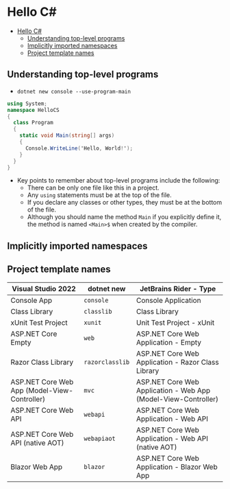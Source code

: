 
# Hello C#

- [Hello C#](#hello-c)
  - [Understanding top-level programs](#understanding-top-level-programs)
  - [Implicitly imported namespaces](#implicitly-imported-namespaces)
  - [Project template names](#project-template-names)

## Understanding top-level programs

- `dotnet new console --use-program-main`

```csharp
using System;
namespace HelloCS
{
  class Program
  {
    static void Main(string[] args)
    {
      Console.WriteLine('Hello, World!');
    }
  }
}
```
- Key points to remember about top-level programs include the following:
  -   There can be only one file like this in a project.
  -   Any `using` statements must be at the top of the file.
  -   If you declare any classes or other types, they must be at the bottom of the file.
  -   Although you should name the method `Main` if you explicitly define it, the method is named `<Main>$` when created by the compiler.

## Implicitly imported namespaces


## Project template names

| **Visual Studio 2022** | **dotnet new** | **JetBrains Rider - Type** |
| --- |  --- |  --- |
| Console App | `console` | Console Application |
| Class Library | `classlib` | Class Library |
| xUnit Test Project | `xunit` | Unit Test Project - xUnit |
| ASP.NET Core Empty | `web` | ASP.NET Core Web Application - Empty |
| Razor Class Library | `razorclasslib` | ASP.NET Core Web Application - Razor Class Library |
| ASP.NET Core Web App (Model-View-Controller) | `mvc` | ASP.NET Core Web Application - Web App (Model-View-Controller) |
| ASP.NET Core Web API | `webapi` | ASP.NET Core Web Application - Web API |
| ASP.NET Core Web API (native AOT) | `webapiaot` | ASP.NET Core Web Application - Web API (native AOT) |
| Blazor Web App | `blazor` | ASP.NET Core Web Application - Blazor Web App |